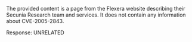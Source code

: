 The provided content is a page from the Flexera website describing their Secunia Research team and services. It does not contain any information about CVE-2005-2843.

Response: UNRELATED